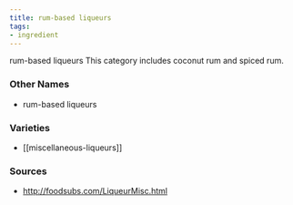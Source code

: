 ```yaml
---
title: rum-based liqueurs
tags:
- ingredient
---
```

rum-based liqueurs This category includes coconut rum and spiced rum.

### Other Names

* rum-based liqueurs

### Varieties

* [[miscellaneous-liqueurs]]

### Sources
* http://foodsubs.com/LiqueurMisc.html
